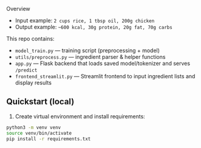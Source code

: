 Overview
- Input example: `2 cups rice, 1 tbsp oil, 200g chicken`
- Output example: `~600 kcal, 30g protein, 20g fat, 70g carbs`


This repo contains:
- `model_train.py` — training script (preprocessing + model)
- `utils/preprocess.py` — ingredient parser & helper functions
- `app.py` — Flask backend that loads saved model/tokenizer and serves `/predict`
- `frontend_streamlit.py` — Streamlit frontend to input ingredient lists and display results


## Quickstart (local)
1. Create virtual environment and install requirements:
```bash
python3 -m venv venv
source venv/bin/activate
pip install -r requirements.txt
